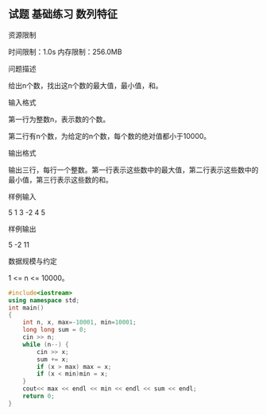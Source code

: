 ## 试题 基础练习 数列特征

资源限制

时间限制：1.0s  内存限制：256.0MB

问题描述

给出n个数，找出这n个数的最大值，最小值，和。

输入格式

第一行为整数n，表示数的个数。

第二行有n个数，为给定的n个数，每个数的绝对值都小于10000。

输出格式

输出三行，每行一个整数。第一行表示这些数中的最大值，第二行表示这些数中的最小值，第三行表示这些数的和。

样例输入

5
1 3 -2 4 5

样例输出

5
-2
11

数据规模与约定

1 <= n <= 10000。



```c++
#include<iostream>
using namespace std;
int main()
{
	int n, x, max=-10001, min=10001;
	long long sum = 0;
	cin >> n;
	while (n--) {
		cin >> x;
		sum += x;
		if (x > max) max = x;
		if (x < min)min = x;
	}
	cout<< max << endl << min << endl << sum << endl;
	return 0;
}
```


